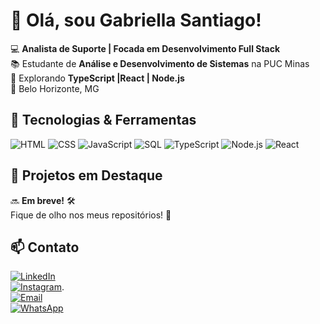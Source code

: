 # 👋 Olá, sou Gabriella Santiago!

💻 **Analista de Suporte | Focada em Desenvolvimento Full Stack**  
📚 Estudante de **Análise e Desenvolvimento de Sistemas** na PUC Minas  
🚀 Explorando **TypeScript |React | Node.js**  
📍 Belo Horizonte, MG

## 🔧 Tecnologias & Ferramentas  
![HTML](https://img.shields.io/badge/-HTML5-E34F26?style=flat-square&logo=html5&logoColor=white)
![CSS](https://img.shields.io/badge/-CSS3-1572B6?style=flat-square&logo=css3)
![JavaScript](https://img.shields.io/badge/-JavaScript-F7DF1E?style=flat-square&logo=javascript&logoColor=black)
![SQL](https://img.shields.io/badge/-SQL-4479A1?style=flat-square&logo=mysql)
![TypeScript](https://img.shields.io/badge/-TypeScript-3178C6?style=flat-square&logo=typescript&logoColor=white)
![Node.js](https://img.shields.io/badge/-Node.js-339933?style=flat-square&logo=node.js&logoColor=white)
![React](https://img.shields.io/badge/-React-61DAFB?style=flat-square&logo=react&logoColor=black)

## 🚀 Projetos em Destaque  

🔜 **Em breve!** 🛠️  
Fique de olho nos meus repositórios! 🚀


## 📫 Contato  
[![LinkedIn](https://img.shields.io/badge/LinkedIn-0077B5?style=flat-square&logo=linkedin&logoColor=white)](https://www.linkedin.com/in/gabriella-santiago01)  
[![Instagram](https://img.shields.io/badge/Instagram-E4405F?style=flat-square&logo=instagram&logoColor=white)](https://instagram.com/gabbsantiago/).  
[![Email](https://img.shields.io/badge/Email-D14836?style=flat-square&logo=gmail&logoColor=white)](mailto:gabriellasantiago61@gmail.com)  
[![WhatsApp](https://img.shields.io/badge/WhatsApp-25D366?style=flat-square&logo=whatsapp&logoColor=white)](https://wa.me/5531993456464)  


